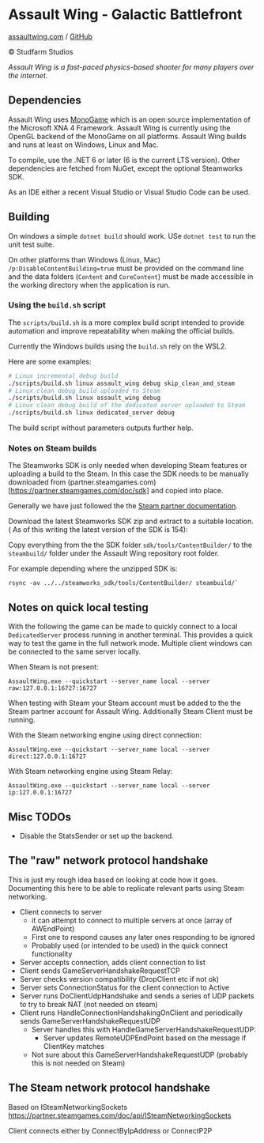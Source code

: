 # Assault Wing - Galactic Battlefront

[assaultwing.com](assaultwing.com) / [GitHub](github.com/vvnurmi/assaultwing)

© Studfarm Studios

_Assault Wing is a fast-paced physics-based shooter for many players over the
internet._

## Dependencies

Assault Wing uses [MonoGame](https://www.monogame.net/) which is an open source
implementation of the Microsoft XNA 4 Framework. Assault Wing is currently using
the OpenGL backend of the MonoGame on all platforms. Assault Wing builds and
runs at least on Windows, Linux and Mac.

To compile, use the .NET 6 or later (6 is the current LTS version). Other
dependencies are fetched from NuGet, except the optional Steamworks SDK.

As an IDE either a recent Visual Studio or Visual Studio Code can be used.

## Building

On windows a simple `dotnet build` should work. USe `dotnet test` to run the
unit test suite.

On other platforms than Windows (Linux, Mac) `/p:DisableContentBuilding=true`
must be provided on the command line and the data folders (`Content` and
`CoreContent`) must be made accessible in the working directory when the
application is run.

### Using the `build.sh` script

The `scripts/build.sh` is a more complex build script intended to provide
automation and improve repeatability when making the official builds.

Currently the Windows builds using the `build.sh` rely on the WSL2.

Here are some examples:
```bash
# Linux incremental debug build
./scripts/build.sh linux assault_wing debug skip_clean_and_steam
# Linux clean debug build uploaded to Steam
./scripts/build.sh linux assault_wing debug
# Linux clean debug build of the dedicated server uploaded to Steam
./scripts/build.sh linux dedicated_server debug
```

The build script without parameters outputs further help.                                                                        
### Notes on Steam builds

The Steamworks SDK is only needed when developing Steam features or uploading a
build to the Steam. In this case the SDK needs to be manually downloaded from
(partner.steamgames.com)[https://partner.steamgames.com/doc/sdk] and copied into
place.

Generally we have just followed the the [Steam partner
documentation](https://partner.steamgames.com/doc/sdk/uploading).

Download the latest Steamworks SDK zip and extract to a suitable location. ( As of this writing the latest version of the SDK is 154):

Copy everything from the the SDK folder `sdk/tools/ContentBuilder/` to the
`steambuild/` folder under the Assault Wing repository root folder.

For example depending where the unzipped SDK is:

    rsync -av ../../steamworks_sdk/tools/ContentBuilder/ steambuild/` 

## Notes on quick local testing

With the following the game can be made to quickly connect to a local
`DedicatedServer` process running in another terminal. This provides a quick way
to test the game in the full network mode. Multiple client windows can be
connected to the same server locally.

When Steam is not present:

    AssaultWing.exe --quickstart --server_name local --server raw:127.0.0.1:16727:16727

When testing with Steam your Steam account must be added to the the Steam partner account for Assault Wing. Additionally Steam Client must be running.

With the Steam networking engine using direct connection:

    AssaultWing.exe --quickstart --server_name local --server direct:127.0.0.1:16727

With Steam networking engine using Steam Relay:

    AssaultWing.exe --quickstart --server_name local --server ip:127.0.0.1:16727

## Misc TODOs

- Disable the StatsSender or set up the backend.

## The "raw" network protocol handshake

This is just my rough idea based on looking at code how it goes.
Documenting this here to be able to replicate relevant parts using Steam networking.

- Client connects to server
  - it can attempt to connect to multiple servers at once (array of AWEndPoint)
  - First one to respond causes any later ones responding to be ignored
  - Probably used (or intended to be used) in the quick connect functionality
- Server accepts connection, adds client connection to list
- Client sends GameServerHandshakeRequestTCP
- Server checks version compatibility (DropClient etc if not ok)
- Server sets ConnectionStatus for the client connection to Active
- Server runs DoClientUdpHandshake and sends a series of UDP packets to try to break NAT (not needed on steam)
- Client runs HandleConnectionHandshakingOnClient and periodically sends GameServerHandshakeRequestUDP
  - Server handles this with HandleGameServerHandshakeRequestUDP:
    - Server updates RemoteUDPEndPoint based on the message if ClientKey matches
  - Not sure about this GameServerHandshakeRequestUDP (probably this is not needed on Steam)
  
## The Steam network protocol handshake

Based on ISteamNetworkingSockets
https://partner.steamgames.com/doc/api/ISteamNetworkingSockets

Client connects either by ConnectByIpAddress or ConnectP2P
